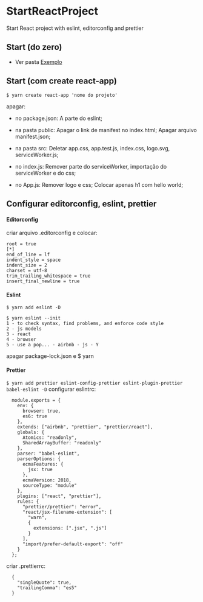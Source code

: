 # StartReactProject

Start React project with eslint, editorconfig and prettier

## Start (do zero)

- Ver pasta [Exemplo](/Exemplo)

## Start (com create react-app)

`$ yarn create react-app 'nome do projeto'`

apagar:

- no package.json:
  A parte do eslint;

- na pasta public:
  Apagar o link de manifest no index.html;
  Apagar arquivo manifest.json;

* na pasta src:
  Deletar app.css, app.test.js, index.css, logo.svg, serviceWorker.js;

* no index.js:
  Remover parte do serviceWorker, importação do serviceWorker e do css;

* no App.js:
  Remover logo e css;
  Colocar apenas h1 com hello world;

## Configurar editorconfig, eslint, prettier

#### Editorconfig

criar arquivo .editorconfig e colocar:

```
root = true
[*]
end_of_line = lf
indent_style = space
indent_size = 2
charset = utf-8
trim_trailing_whitespace = true
insert_final_newline = true
```

#### Eslint

`$ yarn add eslint -D`

```
$ yarn eslint --init
1 - to check syntax, find problems, and enforce code style
2 - js models
3 - react
4 - browser
5 - use a pop... - airbnb - js - Y
```

apagar package-lock.json e \$ yarn

#### Prettier

`$ yarn add prettier eslint-config-prettier eslint-plugin-prettier babel-eslint -D`
configurar eslintrc:

```
  module.exports = {
    env: {
      browser: true,
      es6: true
    },
    extends: ["airbnb", "prettier", "prettier/react"],
    globals: {
      Atomics: "readonly",
      SharedArrayBuffer: "readonly"
    },
    parser: "babel-eslint",
    parserOptions: {
      ecmaFeatures: {
        jsx: true
      },
      ecmaVersion: 2018,
      sourceType: "module"
    },
    plugins: ["react", "prettier"],
    rules: {
      "prettier/prettier": "error",
      "react/jsx-filename-extension": [
        "warn",
        {
          extensions: [".jsx", ".js"]
        }
      ],
      "import/prefer-default-export": "off"
    }
  };
```

criar .prettierrc:

```
  {
    "singleQuote": true,
    "trailingComma": "es5"
  }
```
